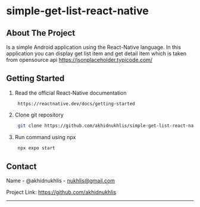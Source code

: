 # simple-get-list-react-native

## About The Project

Is a simple Android application using the React-Native language. In this application you can display get list item and get detail item which is taken from opensource api https://jsonplaceholder.typicode.com/ 

## Getting Started

1. Read the official React-Native documentation
   ```
    https://reactnative.dev/docs/getting-started
   ```

2. Clone git repository
   ```sh
    git clone https://github.com/akhidnukhlis/simple-get-list-react-native.git
   ```

3. Run command using npx
   ```sh
    npx expo start
   ```

## Contact

Name - @akhidnukhlis - nukhlis@gmail.com

Project Link: https://github.com/akhidnukhlis

***